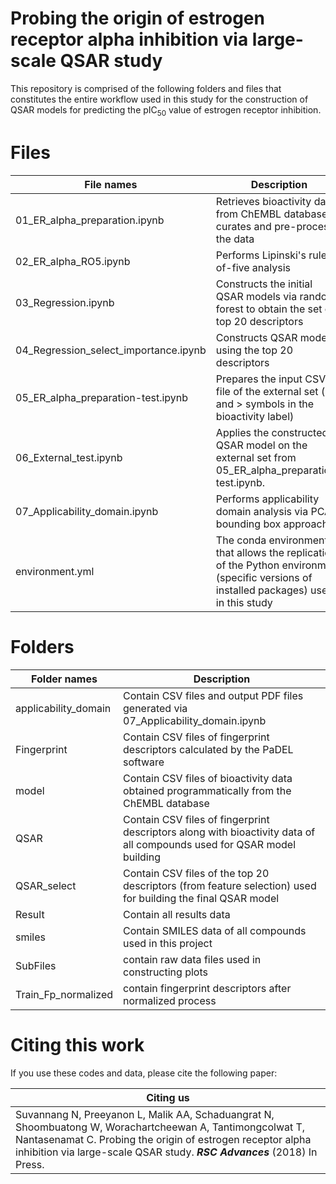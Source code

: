 # Probing the origin of estrogen receptor alpha inhibition via large-scale QSAR study

This repository is comprised of the following folders and files that constitutes the entire workflow used in this study for the construction of QSAR models for predicting the pIC<sub>50</sub> value of estrogen receptor inhibition.

# Files
File names   |  Description
--- | ---
01_ER_alpha_preparation.ipynb | Retrieves bioactivity data from ChEMBL database, curates and pre-process the data
02_ER_alpha_RO5.ipynb | Performs Lipinski's rule-of-five analysis
03_Regression.ipynb | Constructs the initial QSAR models via random forest to obtain the set of top 20 descriptors
04_Regression_select_importance.ipynb | Constructs QSAR models using the top 20 descriptors
05_ER_alpha_preparation-test.ipynb | Prepares the input CSV file of the external set (< and > symbols in the bioactivity label)
06_External_test.ipynb | Applies the constructed QSAR model on the external set from 05_ER_alpha_preparation-test.ipynb.
07_Applicability_domain.ipynb | Performs applicability domain analysis via PCA bounding box approach
environment.yml | The conda environment that allows the replication of the Python environment (specific versions of installed packages) used in this study

# Folders
Folder names   |  Description
--- | ---
applicability_domain | Contain CSV files and output PDF files generated via 07_Applicability_domain.ipynb
Fingerprint | Contain CSV files of fingerprint descriptors calculated by the PaDEL software
model | Contain CSV files of bioactivity data obtained programmatically from the ChEMBL database
QSAR | Contain CSV files of fingerprint descriptors along with bioactivity data of all compounds used for QSAR model building
QSAR_select | Contain CSV files of the top 20 descriptors (from feature selection) used for building the final QSAR model
Result | Contain all results data
smiles | Contain SMILES data of all compounds used in this project
SubFiles | contain raw data files used in constructing plots
Train_Fp_normalized | contain fingerprint descriptors after normalized process

# Citing this work
If you use these codes and data, please cite the following paper:

Citing us |
--- |
Suvannang N, Preeyanon L, Malik AA, Schaduangrat N, Shoombuatong W, Worachartcheewan A, Tantimongcolwat T, Nantasenamat C. Probing the origin of estrogen receptor alpha inhibition via large-scale QSAR study. ***RSC Advances*** (2018) In Press. |
